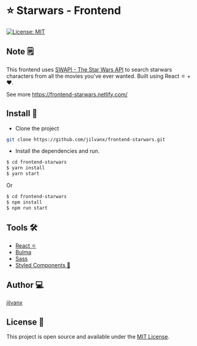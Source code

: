 # ⭐ Starwars - Frontend

[![License: MIT](https://img.shields.io/badge/License-MIT-blue.svg)](https://opensource.org/licenses/MIT)

## Note 🗒️

This frontend uses [SWAPI - The Star Wars API](https://swapi.co) to search starwars characters from all the movies you've ever wanted. Built using React ⚛️ + ❤️.

See more https://frontend-starwars.netlify.com/

## Install 🚀
* Clone the project
```sh
git clone https://github.com/jilvanx/frontend-starwars.git
```

* Install the dependencies and run.
```sh
$ cd frontend-starwars
$ yarn install
$ yarn start
```
Or
```sh
$ cd frontend-starwars
$ npm install
$ npm run start
```

## Tools 🛠️
- [React ⚛️](https://reactjs.org)
- [Bulma](https://bulma.io/)
- [Sass](https://sass-lang.com/)
- [Styled Components 💅](https://styled-components.com/)

## Author 💻

[jilvanx](https://jilvanx.github.io)

## License 📝

This project is open source and available under the [MIT License](LICENSE).
